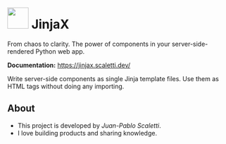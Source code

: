 <h1>
  <img src="https://github.com/jpsca/jinjax/raw/main/logo.png"width="48" height="48" align="bottom">
  JinjaX
</h1>

From chaos to clarity.
The power of components in your server-side-rendered Python web app.

**Documentation:** https://jinjax.scaletti.dev/

Write server-side components as single Jinja template files.
Use them as HTML tags without doing any importing.

## About

- This project is developed by *Juan-Pablo Scaletti*.<br>
- I love building products and sharing knowledge.

